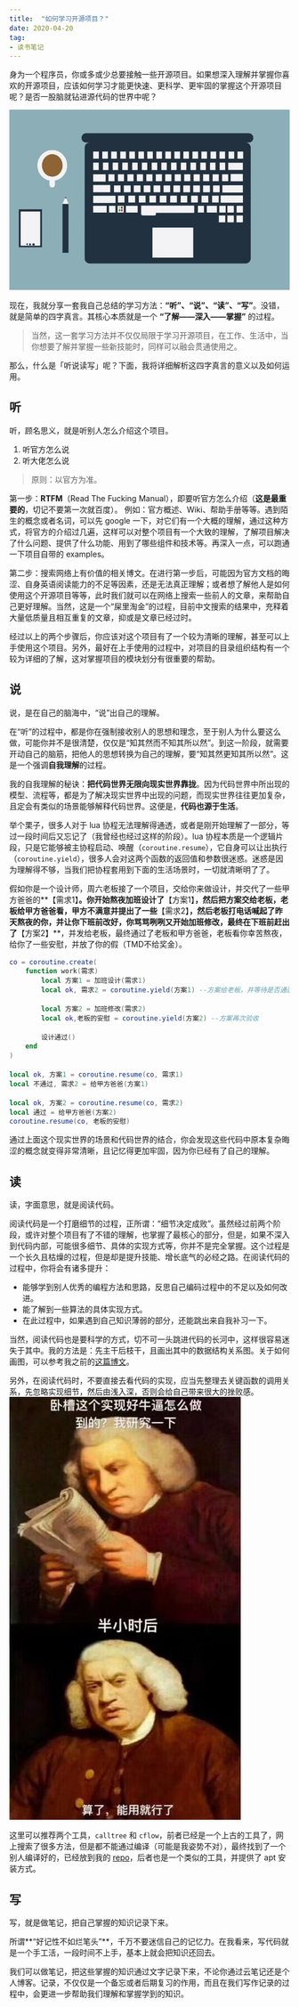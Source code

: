 ```yaml
---
title:  "如何学习开源项目？"
date: 2020-04-20
tag:
- 读书笔记
---
```


身为一个程序员，你或多或少总要接触一些开源项目。如果想深入理解并掌握你喜欢的开源项目，应该如何学习才能更快速、更科学、更牢固的掌握这个开源项目呢？是否一股脑就钻进源代码的世界中呢？

![learn1](/assets/image/posts/2020-04-20-01.jpg?style=centerme)

现在，我就分享一套我自己总结的学习方法：**“听”、“说”、“读”、“写”**。没错，就是简单的四字真言。其核心本质就是一个 **“了解——深入——掌握”** 的过程。
>当然，这一套学习方法并不仅仅局限于学习开源项目，在工作、生活中，当你想要了解并掌握一些新技能时，同样可以融会贯通使用之。

那么，什么是「听说读写」呢？下面，我将详细解析这四字真言的意义以及如何运用。

## 听
听，顾名思义，就是听别人怎么介绍这个项目。

1. 听官方怎么说
2. 听大佬怎么说

> 原则：以官方为准。

第一步：**RTFM**（Read The Fucking Manual），即要听官方怎么介绍（**这是最重要的**，切记不要第一次就百度）。
例如：官方概述、Wiki、帮助手册等等。遇到陌生的概念或者名词，可以先 google 一下，对它们有一个大概的理解，通过这种方式，将官方的介绍过几遍，这样可以对整个项目有一个大致的理解，了解项目解决了什么问题、提供了什么功能、用到了哪些组件和技术等。再深入一点，可以跑通一下项目自带的 examples。

第二步：搜索网络上有价值的相关博文。在进行第一步后，可能因为官方文档的晦涩、自身英语阅读能力的不足等因素，还是无法真正理解；或者想了解他人是如何使用这个开源项目等等，此时我们就可以在网络上搜索一些前人的文章，来帮助自己更好理解。当然，这是一个“屎里淘金”的过程，目前中文搜索的结果中，充释着大量低质量且相互重复的文章，抑或是文章已经过时。

经过以上的两个步骤后，你应该对这个项目有了一个较为清晰的理解，甚至可以上手使用这个项目。另外，最好在上手使用的过程中，对项目的目录组织结构有一个较为详细的了解，这对掌握项目的模块划分有很重要的帮助。

## 说
说，是在自己的脑海中，“说”出自己的理解。

在“听”的过程中，都是你在强制接收别人的思想和理念，至于别人为什么要这么做，可能你并不是很清楚，仅仅是“知其然而不知其所以然”。到这一阶段，就需要开动自己的脑筋，把他人的思想转换为自己的理解，要“知其然更知其所以然”。这是一个强调**自我理解**的过程。

我的自我理解的秘诀：**把代码世界无限向现实世界靠拢**。因为代码世界中所出现的模型、流程等，都是为了解决现实世界中出现的问题，而现实世界往往更加复杂，且定会有类似的场景能够解释代码世界。这便是，**代码也源于生活**。

举个栗子，很多人对于 lua 协程无法理解得通透，或者是刚开始理解了一部分，等过一段时间后又忘记了（我曾经也经过这样的阶段）。lua 协程本质是一个逻辑片段，只是它能够被主协程启动、唤醒（`coroutine.resume`），它自身可以让出执行（`coroutine.yield`），很多人会对这两个函数的返回值和参数很迷惑。迷惑是因为理解得不够，当我们把协程套用到下面的生活场景时，一切就清晰明了了。

假如你是一个设计师，周六老板接了一个项目，交给你来做设计，并交代了一些甲方爸爸的**【需求1】**。你开始熬夜加班设计了**【方案1】**，然后把方案交给老板，老板给甲方爸爸看，甲方不满意并提出了一些**【需求2】**，然后老板打电话喊起了昨天熬夜的你，并让你下班前改好，你骂骂咧咧又开始加班修改，最终在下班前赶出了**【方案2】**，并发给老板，最终通过了老板和甲方爸爸，老板看你幸苦熬夜，给你了一些安慰，并放了你的假（TMD不给奖金）。

```lua
co = coroutine.create(
	function work(需求)
		local 方案1 = 加班设计(需求1)
		local ok, 需求2 = coroutine.yield(方案1) --方案给老板，并等待是否通过
		
		local 方案2 = 加班修改(需求2)
		local ok,老板的安慰 = coroutine.yield(方案2) --方案再次验收
	
		设计通过()
	end
)

local ok, 方案1 = coroutine.resume(co, 需求1)
local 不通过, 需求2 = 给甲方爸爸(方案1)

local ok, 方案2 = coroutine.resume(co, 需求2)
local 通过 = 给甲方爸爸(方案2)
coroutine.resume(co, 老板的安慰)
```

通过上面这个现实世界的场景和代码世界的结合，你会发现这些代码中原本复杂晦涩的概念就变得非常清晰，且记忆得更加牢固，因为你已经有了自己的理解。

## 读
读，字面意思，就是阅读代码。

阅读代码是一个打磨细节的过程，正所谓：“细节决定成败”。虽然经过前两个阶段，或许对整个项目有了不错的理解，也掌握了最核心的部分，但是，如果不深入到代码内部，可能很多细节、具体的实现方式等，你并不是完全掌握。这个过程是一个长久且枯燥的过程，但是却是提升技能、增长底气的必经之路。在阅读代码的过程中，你将会有诸多提升：
- 能够学到别人优秀的编程方法和思路，反思自己编码过程中的不足以及如何改进。
- 能了解到一些算法的具体实现方式。
- 在此过程中，如果遇到自己知识薄弱的部分，还能跳出来自我补习一下。

当然，阅读代码也是要科学的方式，切不可一头跳进代码的长河中，这样很容易迷失于其中。我的方法是：先主干后枝干，且画出其中的数据结构关系图。关于如何画图，可以参考我之前的[这篇博文](/_posts/2020-04-18-drawing-graph-with-graphviz-and-plantuml/)。

另外，在阅读代码时，不要直接去看代码的实现，应当先整理去关键函数的调用关系，先忽略实现细节，然后由浅入深，否则会给自己带来很大的挫败感。
![learn2](/assets/image/posts/2020-04-20-02.jpg?style=centerme)

这里可以推荐两个工具，`calltree` 和 `cflow`，前者已经是一个上古的工具了，网上搜索了很多方法，但是都不能通过编译（可能是我姿势不对），最终找到了一个别人编译好的，已经放到我的 [repo](https://github.com/shuimu98/domi-lab/blob/master/tools/calltree)，后者也是一个类似的工具，并提供了 apt 安装方式。

## 写
写，就是做笔记，把自己掌握的知识记录下来。

所谓**“好记性不如烂笔头”**，千万不要迷信自己的记忆力。在我看来，写代码就是一个手工活，一段时间不上手，基本上就会把知识还回去。

我们可以做笔记，把这些掌握的知识通过文字记录下来，不论你通过云笔记还是个人博客。记录，不仅仅是一个备忘或者后期复习的作用，而且在我们写作记录的过程中，会更进一步帮助我们理解和掌握学到的知识。